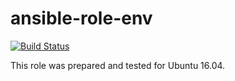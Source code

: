 # ansible-role-env

[![Build Status](https://travis-ci.com/iroquoisorg/ansible-role-env.svg?branch=master)](https://travis-ci.com/iroquoisorg/ansible-role-env)

This role was prepared and tested for Ubuntu 16.04.
